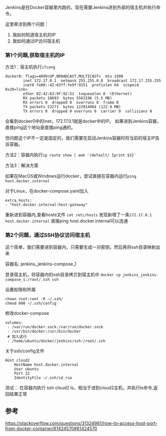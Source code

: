 Jenkins是在Docker容器里内跑的，现在需要Jenkins进到外部的宿主机并执行命令。

这里牵涉到两个问题：

1. 我如何知道宿主机的IP
2. 我如何通过IP访问宿主机


### 第1个问题,获取宿主机的IP

方法1：宿主机执行`ifcong`

```
docker0: flags=4099<UP,BROADCAST,MULTICAST>  mtu 1500
        inet 172.17.0.1  netmask 255.255.0.0  broadcast 172.17.255.255
        inet6 fe80::42:63ff:fe9f:9251  prefixlen 64  scopeid 0x20<link>
        ether 02:42:63:9f:92:51  txqueuelen 0  (Ethernet)
        RX packets 18693  bytes 5563196 (5.5 MB)
        RX errors 0  dropped 0  overruns 0  frame 0
        TX packets 23271  bytes 122914964 (122.9 MB)
        TX errors 0  dropped 0 overruns 0  carrier 0  collisions 0
```
会看到docker0中的inet，172.17.0.1就是docker中的IP。
如果进到Jenkins容器，直接ping这个地址是直接ping通的。

但问题这个IP不一定是固定的，我们需要在启动Jenkins容器时将当前的宿主IP告诉容器。

方法2：容器内执行`ip route show | awk '/default/ {print $3}'`


方法3：解决方案

如果在MacOS或Windows运行docker，尝试直接在容器内运行`ping host.docker.internal` 

对于Linux，在docker-compose.yaml加入

```
extra_hosts:
- "host.docker.internal:host-gateway"
```

重新进到容器内,查看hosts文件
`cat /etc/hosts`
发现新增了一条`172.17.0.1	host.docker.internal`
直接ping host.docker.internal可以连通

### 第2个问题，通过SSH协议访问宿主机

这个简单，我们需要进到容器内，只需要生成一对密钥。然后再将ssh目录映射出来

容器名: jenkins_jenkins-compose_1

登录宿主机，将容器内的ssh目录拷贝到宿主机中
`docker cp jenkins_jenkins-compose_1:/root/.ssh ssh`

设置权限和所属
```
chown root:root -R ~/.ssh/
chmod 600 ~/.ssh/config
```
修改docker-compose
```
volumes:
 - /var/run/docker.sock:/var/run/docker.sock
 - /usr/bin/docker:/usr/bin/docker
 # 加入这行
 - /home/ubuntu/docker/jenkins/ssh:/root/.ssh
```

关于ssh/config文件
```
Host cloud2
    HostName host.docker.internal
    User ubuntu
    Port 22
    IdentityFile ~/.ssh/id_rsa
```

测试：
在容器内执行 ssh cloud2 ls，相当于进到cloud2主机，并执行ls命令,返回结果正常

## 参考
https://stackoverflow.com/questions/31324981/how-to-access-host-port-from-docker-container/61424570#61424570
